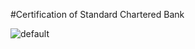 #Certification of Standard Chartered Bank

![default](https://cloud.githubusercontent.com/assets/18043807/17011620/9b4d3fa0-4ec4-11e6-8083-3edb58e6cdb8.JPG)
